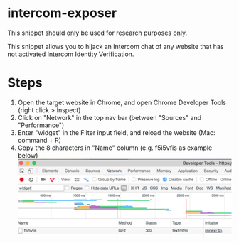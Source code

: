 # intercom-exposer

This snippet should only be used for research purposes only. 

This snippet allows you to hijack an Intercom chat of any website that has not activated Intercom Identity Verification.

# Steps

1) Open the target website in Chrome, and open Chrome Developer Tools (right click > Inspect)
2) Click on "Network" in the top nav bar (between "Sources" and "Performance")
3) Enter "widget" in the Filter input field, and reload the website (Mac: command + R)
4) Copy the 8 characters in "Name" column (e.g. f5i5vfis as example below)
![alt text](./assets/img/1-widget.png)
